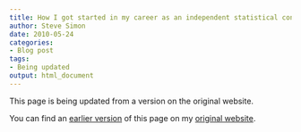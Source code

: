 ```yaml
---
title: How I got started in my career as an independent statistical consultant
author: Steve Simon
date: 2010-05-24
categories:
- Blog post
tags:
- Being updated
output: html_document
---
```


This page is being updated from a version on the original website.

<!---More--->

You can find an [earlier version](http://www.pmean.com/10/Career.html) of this page on my [original website](http://www.pmean.com/original_site.html).
